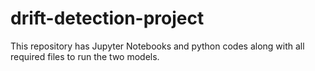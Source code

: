 # drift-detection-project
This repository has Jupyter Notebooks and python codes along with all required files to run the two models.
